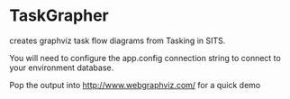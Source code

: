 # TaskGrapher
creates graphviz task flow diagrams from Tasking in SITS.

You will need to configure the app.config connection string to connect to your environment database.

Pop the output into http://www.webgraphviz.com/ for a quick demo
